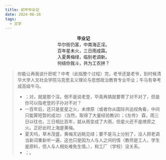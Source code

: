 ```yaml
---
title: 初中毕业记
date: 2024-06-26
tags:
  - 文学
---
```


<div>
<center>
<strong>毕业记</strong><br/>
华尔街仍富，中南海正淫。<br/>
百年星未火，三日雨成霖。<br/>
入夏黄梅绿，临别老调新。<br/>
何结你我斗，共为工农拼？<br/>
</center>
</div>

> 你能让再我说什麽呢？中考（此指整个过程）完，老爷还是老爷，到时候清华大学人文社会学院马克思主义理论与思想政治教育专业毕业；牛马有幸考成高级牛马。
>
> * ；对，就是那个淫。倒不是说老登，毕竟再搞就要寄了对不对了，但是你可以指老登的子孙对不对？
> * 一百年后，还只是星星之火，未燎原（或者你从国际共运视角看，中间只能算短暂的成功）（当然，取得了大量经验教训）；《左传》 霖，雨三日以往也，三日相比百年，就从雨变成了大雨，但星火还不是燎原之火。正好此时上海是黄梅。
> * 夏天吗，草木茂盛，黄梅天远眺见绿；要不是马上分别了，没人把老调当新词重新听一遍，这也只是因为人与人之间的情（教师是工人，学生是原料，但人与人相处难免生情。），和工厂（学校）没关系。
> * ；。
